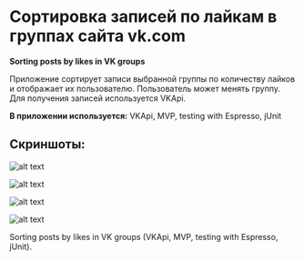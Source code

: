 # Сортировка записей по лайкам в группах сайта vk.com
**Sorting posts by likes in VK groups**

Приложение сортирует записи выбранной группы по количеству лайков и отображает их пользователю.
Пользователь может менять группу. Для получения записей используется VKApi.

**В приложении используется:** VKApi, MVP, testing with Espresso, jUnit

## Скриншоты:

![alt text](https://i.ibb.co/2WHLf6D/MTrhj6-Hyl-P8.jpg)

![alt text](https://i.ibb.co/BBmy5d4/Ods-Hm-CYGzvc.jpg)

![alt text](https://i.ibb.co/vh9RHXf/di-Px-Hme-UZJk.jpg)

![alt text](https://i.ibb.co/YbtzDCm/GYjv-AGt9v0g.jpg)

Sorting posts by likes in VK groups (VKApi, MVP, testing with Espresso, jUnit).
